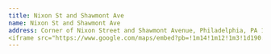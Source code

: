 ```yaml
---
title: Nixon St and Shawmont Ave
name: Nixon St and Shawmont Ave
address: Corner of Nixon Street and Shawmont Avenue, Philadelphia, PA 19128
<iframe src="https://www.google.com/maps/embed?pb=!1m14!1m12!1m3!1d190.89816438073586!2d-75.24993157961794!3d40.04482912012463!2m3!1f0!2f0!3f0!3m2!1i1024!2i768!4f13.1!5e0!3m2!1sen!2sus!4v1703631610780!5m2!1sen!2sus" width="600" height="450" style="border:0;" allowfullscreen="" loading="lazy" referrerpolicy="no-referrer-when-downgrade"></iframe>
---
```


